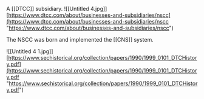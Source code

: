 A [[DTCC]] subsidiary.
![[Untitled 4.jpg]]
[https://www.dtcc.com/about/businesses-and-subsidiaries/nscc](https://www.dtcc.com/about/businesses-and-subsidiaries/nscc "https://www.dtcc.com/about/businesses-and-subsidiaries/nscc")

The NSCC was born and implemented the [[CNS]] system.

![[Untitled 4 1.jpg]]
[https://www.sechistorical.org/collection/papers/1990/1999_0101_DTCHistory.pdf](https://www.sechistorical.org/collection/papers/1990/1999_0101_DTCHistory.pdf "https://www.sechistorical.org/collection/papers/1990/1999_0101_DTCHistory.pdf")

